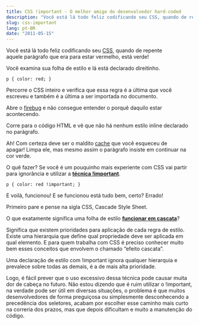 ```yaml
---
title: CSS !important - O melhor amigo do desenvolvedor hard-coded
description: "Você está lá todo feliz codificando seu CSS, quando de repente aquele parágrafo que era para estar vermelho, está verde! Você examina sua folha de estilo e lá está declarado direitinho."
slug: css-important
lang: pt-BR
date: "2011-05-15"
---
```


Você está lá todo feliz codificando seu [CSS](http://pt.wikipedia.org/wiki/Cascading_Style_Sheets), quando de repente aquele parágrafo que era para estar vermelho, está verde!

Você examina sua folha de estilo e lá está declarado direitinho.

```
p { color: red; }
```

Percorre o CSS inteiro e verifica que essa regra é a última que você escreveu e também é a última a ser importada no documento.

Abre o [firebug](https://addons.mozilla.org/pt-BR/firefox/addon/firebug/) e não consegue entender o porquê daquilo estar acontecendo.

<!-- more -->

Corre para o código HTML e vê que não há nenhum estilo inline declarado no parágrafo.

Ah! Com certeza deve ser o maldito [cache](http://pt.wikipedia.org/wiki/Cache) que você esqueceu de apagar! Limpa ele, mas mesmo assim o parágrafo insiste em continuar na cor verde.

O quê fazer? Se você é um pouquinho mais experiente com CSS vai partir para ignorância e utilizar a **[técnica&#160;!important](http://www.maujor.com/blog/2006/08/18/declaracao-com-important/)**.

```
p { color: red !important; }
```

E voilà, funcionou! E se funcionou está tudo bem, certo? Errado!

Primeiro pare e pense na sigla CSS, Cascade Style Sheet.

O que exatamente significa uma folha de estilo **[funcionar em cascata](http://www.vanseodesign.com/css/css-specificity-inheritance-cascaade/)**?

Significa que existem prioridades para aplicação de cada regra de estilo. Existe uma hierarquia que define qual propriedade deve ser aplicada em qual elemento. E para quem trabalha com CSS é preciso conhecer muito bem esses conceitos que envolvem o chamado &#8220;efeito cascata&#8221;.

Uma declaração de estilo com&#160;!important ignora qualquer hierarquia e prevalece sobre todas as demais, é a de mais alta prioridade.

Logo, é fácil prever que o uso excessivo dessa técnica pode causar muita dor de cabeça no futuro. Não estou dizendo que é ruim utilizar o&#160;!important, na verdade pode ser útil em diversas situações, o problema é que muitos desenvolvedores de forma preguiçosa ou simplesmente desconhecendo a precedência dos seletores, acabam por escolher esse caminho mais curto na correria dos prazos, mas que depois dificultam e muito a manutenção do código.
